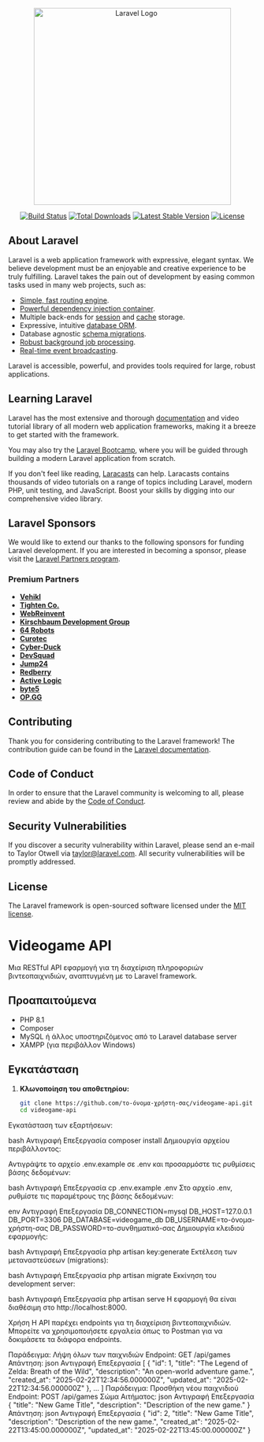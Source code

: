 <p align="center"><a href="https://laravel.com" target="_blank"><img src="https://raw.githubusercontent.com/laravel/art/master/logo-lockup/5%20SVG/2%20CMYK/1%20Full%20Color/laravel-logolockup-cmyk-red.svg" width="400" alt="Laravel Logo"></a></p>

<p align="center">
<a href="https://github.com/laravel/framework/actions"><img src="https://github.com/laravel/framework/workflows/tests/badge.svg" alt="Build Status"></a>
<a href="https://packagist.org/packages/laravel/framework"><img src="https://img.shields.io/packagist/dt/laravel/framework" alt="Total Downloads"></a>
<a href="https://packagist.org/packages/laravel/framework"><img src="https://img.shields.io/packagist/v/laravel/framework" alt="Latest Stable Version"></a>
<a href="https://packagist.org/packages/laravel/framework"><img src="https://img.shields.io/packagist/l/laravel/framework" alt="License"></a>
</p>

## About Laravel

Laravel is a web application framework with expressive, elegant syntax. We believe development must be an enjoyable and creative experience to be truly fulfilling. Laravel takes the pain out of development by easing common tasks used in many web projects, such as:

- [Simple, fast routing engine](https://laravel.com/docs/routing).
- [Powerful dependency injection container](https://laravel.com/docs/container).
- Multiple back-ends for [session](https://laravel.com/docs/session) and [cache](https://laravel.com/docs/cache) storage.
- Expressive, intuitive [database ORM](https://laravel.com/docs/eloquent).
- Database agnostic [schema migrations](https://laravel.com/docs/migrations).
- [Robust background job processing](https://laravel.com/docs/queues).
- [Real-time event broadcasting](https://laravel.com/docs/broadcasting).

Laravel is accessible, powerful, and provides tools required for large, robust applications.

## Learning Laravel

Laravel has the most extensive and thorough [documentation](https://laravel.com/docs) and video tutorial library of all modern web application frameworks, making it a breeze to get started with the framework.

You may also try the [Laravel Bootcamp](https://bootcamp.laravel.com), where you will be guided through building a modern Laravel application from scratch.

If you don't feel like reading, [Laracasts](https://laracasts.com) can help. Laracasts contains thousands of video tutorials on a range of topics including Laravel, modern PHP, unit testing, and JavaScript. Boost your skills by digging into our comprehensive video library.

## Laravel Sponsors

We would like to extend our thanks to the following sponsors for funding Laravel development. If you are interested in becoming a sponsor, please visit the [Laravel Partners program](https://partners.laravel.com).

### Premium Partners

- **[Vehikl](https://vehikl.com/)**
- **[Tighten Co.](https://tighten.co)**
- **[WebReinvent](https://webreinvent.com/)**
- **[Kirschbaum Development Group](https://kirschbaumdevelopment.com)**
- **[64 Robots](https://64robots.com)**
- **[Curotec](https://www.curotec.com/services/technologies/laravel/)**
- **[Cyber-Duck](https://cyber-duck.co.uk)**
- **[DevSquad](https://devsquad.com/hire-laravel-developers)**
- **[Jump24](https://jump24.co.uk)**
- **[Redberry](https://redberry.international/laravel/)**
- **[Active Logic](https://activelogic.com)**
- **[byte5](https://byte5.de)**
- **[OP.GG](https://op.gg)**

## Contributing

Thank you for considering contributing to the Laravel framework! The contribution guide can be found in the [Laravel documentation](https://laravel.com/docs/contributions).

## Code of Conduct

In order to ensure that the Laravel community is welcoming to all, please review and abide by the [Code of Conduct](https://laravel.com/docs/contributions#code-of-conduct).

## Security Vulnerabilities

If you discover a security vulnerability within Laravel, please send an e-mail to Taylor Otwell via [taylor@laravel.com](mailto:taylor@laravel.com). All security vulnerabilities will be promptly addressed.

## License

The Laravel framework is open-sourced software licensed under the [MIT license](https://opensource.org/licenses/MIT).

# Videogame API

Μια RESTful API εφαρμογή για τη διαχείριση πληροφοριών βιντεοπαιχνιδιών, αναπτυγμένη με το Laravel framework.

## Προαπαιτούμενα

- PHP 8.1
- Composer 
- MySQL ή άλλος υποστηριζόμενος από το Laravel database server
- XAMPP (για περιβάλλον Windows)

## Εγκατάσταση

1. **Κλωνοποίηση του αποθετηρίου:**

   ```bash
   git clone https://github.com/το-όνομα-χρήστη-σας/videogame-api.git
   cd videogame-api
Εγκατάσταση των εξαρτήσεων:

bash
Αντιγραφή
Επεξεργασία
composer install
Δημιουργία αρχείου περιβάλλοντος:

Αντιγράψτε το αρχείο .env.example σε .env και προσαρμόστε τις ρυθμίσεις βάσης δεδομένων:

bash
Αντιγραφή
Επεξεργασία
cp .env.example .env
Στο αρχείο .env, ρυθμίστε τις παραμέτρους της βάσης δεδομένων:

env
Αντιγραφή
Επεξεργασία
DB_CONNECTION=mysql
DB_HOST=127.0.0.1
DB_PORT=3306
DB_DATABASE=videogame_db
DB_USERNAME=το-όνομα-χρήστη-σας
DB_PASSWORD=το-συνθηματικό-σας
Δημιουργία κλειδιού εφαρμογής:

bash
Αντιγραφή
Επεξεργασία
php artisan key:generate
Εκτέλεση των μεταναστεύσεων (migrations):

bash
Αντιγραφή
Επεξεργασία
php artisan migrate
Εκκίνηση του development server:

bash
Αντιγραφή
Επεξεργασία
php artisan serve
Η εφαρμογή θα είναι διαθέσιμη στο http://localhost:8000.

Χρήση
Η API παρέχει endpoints για τη διαχείριση βιντεοπαιχνιδιών. Μπορείτε να χρησιμοποιήσετε εργαλεία όπως το Postman για να δοκιμάσετε τα διάφορα endpoints.

Παράδειγμα: Λήψη όλων των παιχνιδιών
Endpoint: GET /api/games
Απάντηση:
json
Αντιγραφή
Επεξεργασία
  [
      {
          "id": 1,
          "title": "The Legend of Zelda: Breath of the Wild",
          "description": "An open-world adventure game.",
          "created_at": "2025-02-22T12:34:56.000000Z",
          "updated_at": "2025-02-22T12:34:56.000000Z"
      },
      ...
  ]
Παράδειγμα: Προσθήκη νέου παιχνιδιού
Endpoint: POST /api/games
Σώμα Αιτήματος:
json
Αντιγραφή
Επεξεργασία
  {
      "title": "New Game Title",
      "description": "Description of the new game."
  }
Απάντηση:
json
Αντιγραφή
Επεξεργασία
  {
      "id": 2,
      "title": "New Game Title",
      "description": "Description of the new game.",
      "created_at": "2025-02-22T13:45:00.000000Z",
      "updated_at": "2025-02-22T13:45:00.000000Z"
  }
